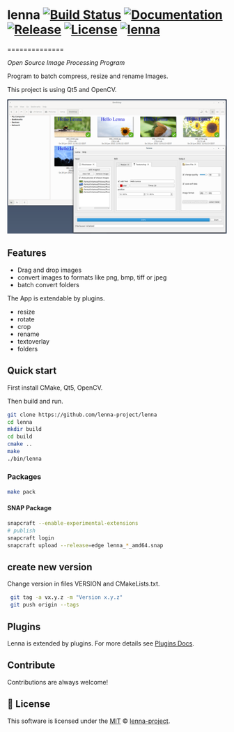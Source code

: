 # lenna [![Build Status][travis-image]][travis] [![Documentation][codedocs-image]][codedocs] [![Release][release-image]][releases] [![License][license-image]][license] [![lenna](https://snapcraft.io/lenna/badge.svg)](https://snapcraft.io/lenna)
==============

*Open Source Image Processing Program*

Program to batch compress, resize and rename Images.

This project is using Qt5 and OpenCV.

[travis-image]: https://travis-ci.com/lenna-project/lenna.svg?branch=main
[travis]: https://travis-ci.com/lenna-project/lenna

[codedocs-image]: https://codedocs.xyz/lenna-project/lenna.svg?branch=main
[codedocs]: https://codedocs.xyz/lenna-project/lenna/

[release-image]: https://img.shields.io/github/v/release/lenna-project/lenna?branch=main
[releases]: https://github.com/lenna-project/lenna/releases

[license-image]: https://img.shields.io/github/license/lenna-project/lenna?branch=main
[license]: LICENSE

![Preview of Lenna Desktop](docs/assets/preview.png "Preview of Lenna")

## Features

* Drag and drop images
* convert images to formats like png, bmp, tiff or jpeg
* batch convert folders

The App is extendable by plugins.

* resize
* rotate
* crop
* rename
* textoverlay
* folders

## Quick start

First install CMake, Qt5, OpenCV.

Then build and run.

```sh
git clone https://github.com/lenna-project/lenna
cd lenna
mkdir build
cd build
cmake ..
make
./bin/lenna
```

### Packages

```sh
make pack
```

#### SNAP Package
```sh
snapcraft --enable-experimental-extensions
# publish
snapcraft login
snapcraft upload --release=edge lenna_*_amd64.snap
```

## create new version

Change version in files VERSION and CMakeLists.txt.

```bash
 git tag -a vx.y.z -m "Version x.y.z"
 git push origin --tags
```

## Plugins

Lenna is extended by plugins. For more details see [Plugins Docs](PLUGINS.md).

## Contribute

Contributions are always welcome!

## 📜 License

This software is licensed under the [MIT](https://github.com/lenna-project/lenna/blob/main/LICENSE) © [lenna-project](https://github.com/lenna-project).
